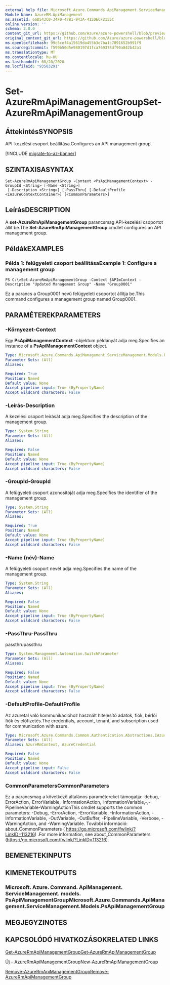 ```yaml
---
external help file: Microsoft.Azure.Commands.ApiManagement.ServiceManagement.dll-Help.xml
Module Name: AzureRM.ApiManagement
ms.assetid: 66D543C0-34F0-47B1-943A-415DECF2155C
online version: ''
schema: 2.0.0
content_git_url: https://github.com/Azure/azure-powershell/blob/preview/src/ResourceManager/ApiManagement/Commands.ApiManagement/help/Set-AzureRmApiManagementGroup.md
original_content_git_url: https://github.com/Azure/azure-powershell/blob/preview/src/ResourceManager/ApiManagement/Commands.ApiManagement/help/Set-AzureRmApiManagementGroup.md
ms.openlocfilehash: 99c5cef4a15619da455b3e7ba1c7891652b991f9
ms.sourcegitcommit: f599b50d5e980197d1fca769378df90a842b42a1
ms.translationtype: MT
ms.contentlocale: hu-HU
ms.lasthandoff: 08/20/2020
ms.locfileid: "93503291"
---
```

# <span data-ttu-id="414e3-101">Set-AzureRmApiManagementGroup</span><span class="sxs-lookup"><span data-stu-id="414e3-101">Set-AzureRmApiManagementGroup</span></span>

## <span data-ttu-id="414e3-102">Áttekintés</span><span class="sxs-lookup"><span data-stu-id="414e3-102">SYNOPSIS</span></span>
<span data-ttu-id="414e3-103">API-kezelési csoport beállítása.</span><span class="sxs-lookup"><span data-stu-id="414e3-103">Configures an API management group.</span></span>

[!INCLUDE [migrate-to-az-banner](../../includes/migrate-to-az-banner.md)]

## <span data-ttu-id="414e3-104">SZINTAXISA</span><span class="sxs-lookup"><span data-stu-id="414e3-104">SYNTAX</span></span>

```
Set-AzureRmApiManagementGroup -Context <PsApiManagementContext> -GroupId <String> [-Name <String>]
 [-Description <String>] [-PassThru] [-DefaultProfile <IAzureContextContainer>] [<CommonParameters>]
```

## <span data-ttu-id="414e3-105">Leírás</span><span class="sxs-lookup"><span data-stu-id="414e3-105">DESCRIPTION</span></span>
<span data-ttu-id="414e3-106">A **set-AzureRmApiManagementGroup** parancsmag API-kezelési csoportot állít be.</span><span class="sxs-lookup"><span data-stu-id="414e3-106">The **Set-AzureRmApiManagementGroup** cmdlet configures an API management group.</span></span>

## <span data-ttu-id="414e3-107">Példák</span><span class="sxs-lookup"><span data-stu-id="414e3-107">EXAMPLES</span></span>

### <span data-ttu-id="414e3-108">Példa 1: felügyeleti csoport beállítása</span><span class="sxs-lookup"><span data-stu-id="414e3-108">Example 1: Configure a management group</span></span>
```
PS C:\>Set-AzureRmApiManagementGroup -Context $APImContext -Description "Updated Management Group" -Name "Group0001"
```

<span data-ttu-id="414e3-109">Ez a parancs a Group0001 nevű felügyeleti csoportot állítja be.</span><span class="sxs-lookup"><span data-stu-id="414e3-109">This command configures a management group named Group0001.</span></span>

## <span data-ttu-id="414e3-110">PARAMÉTEREK</span><span class="sxs-lookup"><span data-stu-id="414e3-110">PARAMETERS</span></span>

### <span data-ttu-id="414e3-111">-Környezet</span><span class="sxs-lookup"><span data-stu-id="414e3-111">-Context</span></span>
<span data-ttu-id="414e3-112">Egy **PsApiManagementContext** -objektum példányát adja meg.</span><span class="sxs-lookup"><span data-stu-id="414e3-112">Specifies an instance of a **PsApiManagementContext** object.</span></span>

```yaml
Type: Microsoft.Azure.Commands.ApiManagement.ServiceManagement.Models.PsApiManagementContext
Parameter Sets: (All)
Aliases: 

Required: True
Position: Named
Default value: None
Accept pipeline input: True (ByPropertyName)
Accept wildcard characters: False
```

### <span data-ttu-id="414e3-113">-Leírás</span><span class="sxs-lookup"><span data-stu-id="414e3-113">-Description</span></span>
<span data-ttu-id="414e3-114">A kezelési csoport leírását adja meg.</span><span class="sxs-lookup"><span data-stu-id="414e3-114">Specifies the description of the management group.</span></span>

```yaml
Type: System.String
Parameter Sets: (All)
Aliases: 

Required: False
Position: Named
Default value: None
Accept pipeline input: True (ByPropertyName)
Accept wildcard characters: False
```

### <span data-ttu-id="414e3-115">-GroupId</span><span class="sxs-lookup"><span data-stu-id="414e3-115">-GroupId</span></span>
<span data-ttu-id="414e3-116">A felügyeleti csoport azonosítóját adja meg.</span><span class="sxs-lookup"><span data-stu-id="414e3-116">Specifies the identifier of the management group.</span></span>

```yaml
Type: System.String
Parameter Sets: (All)
Aliases: 

Required: True
Position: Named
Default value: None
Accept pipeline input: True (ByPropertyName)
Accept wildcard characters: False
```

### <span data-ttu-id="414e3-117">-Name (név)</span><span class="sxs-lookup"><span data-stu-id="414e3-117">-Name</span></span>
<span data-ttu-id="414e3-118">A felügyeleti csoport nevét adja meg.</span><span class="sxs-lookup"><span data-stu-id="414e3-118">Specifies the name of the management group.</span></span>

```yaml
Type: System.String
Parameter Sets: (All)
Aliases: 

Required: False
Position: Named
Default value: None
Accept pipeline input: True (ByPropertyName)
Accept wildcard characters: False
```

### <span data-ttu-id="414e3-119">-PassThru</span><span class="sxs-lookup"><span data-stu-id="414e3-119">-PassThru</span></span>
<span data-ttu-id="414e3-120">passthru</span><span class="sxs-lookup"><span data-stu-id="414e3-120">passthru</span></span>

```yaml
Type: System.Management.Automation.SwitchParameter
Parameter Sets: (All)
Aliases: 

Required: False
Position: Named
Default value: None
Accept pipeline input: True (ByPropertyName)
Accept wildcard characters: False
```

### <span data-ttu-id="414e3-121">-DefaultProfile</span><span class="sxs-lookup"><span data-stu-id="414e3-121">-DefaultProfile</span></span>
<span data-ttu-id="414e3-122">Az azuretal való kommunikációhoz használt hitelesítő adatok, fiók, bérlői fiók és előfizetés.</span><span class="sxs-lookup"><span data-stu-id="414e3-122">The credentials, account, tenant, and subscription used for communication with azure.</span></span>

```yaml
Type: Microsoft.Azure.Commands.Common.Authentication.Abstractions.IAzureContextContainer
Parameter Sets: (All)
Aliases: AzureRmContext, AzureCredential

Required: False
Position: Named
Default value: None
Accept pipeline input: False
Accept wildcard characters: False
```

### <span data-ttu-id="414e3-123">CommonParameters</span><span class="sxs-lookup"><span data-stu-id="414e3-123">CommonParameters</span></span>
<span data-ttu-id="414e3-124">Ez a parancsmag a következő általános paramétereket támogatja:-debug,-ErrorAction,-ErrorVariable,-InformationAction,-InformationVariable,-,-PipelineVariable-WarningAction</span><span class="sxs-lookup"><span data-stu-id="414e3-124">This cmdlet supports the common parameters: -Debug, -ErrorAction, -ErrorVariable, -InformationAction, -InformationVariable, -OutVariable, -OutBuffer, -PipelineVariable, -Verbose, -WarningAction, and -WarningVariable.</span></span> <span data-ttu-id="414e3-125">További információ: about_CommonParameters ( https://go.microsoft.com/fwlink/?LinkID=113216) .</span><span class="sxs-lookup"><span data-stu-id="414e3-125">For more information, see about_CommonParameters (https://go.microsoft.com/fwlink/?LinkID=113216).</span></span>

## <span data-ttu-id="414e3-126">BEMENETEK</span><span class="sxs-lookup"><span data-stu-id="414e3-126">INPUTS</span></span>

## <span data-ttu-id="414e3-127">KIMENETEK</span><span class="sxs-lookup"><span data-stu-id="414e3-127">OUTPUTS</span></span>

### <span data-ttu-id="414e3-128">Microsoft. Azure. Command. ApiManagement. ServiceManagement. models. PsApiManagementGroup</span><span class="sxs-lookup"><span data-stu-id="414e3-128">Microsoft.Azure.Commands.ApiManagement.ServiceManagement.Models.PsApiManagementGroup</span></span>

## <span data-ttu-id="414e3-129">MEGJEGYZI</span><span class="sxs-lookup"><span data-stu-id="414e3-129">NOTES</span></span>

## <span data-ttu-id="414e3-130">KAPCSOLÓDÓ HIVATKOZÁSOK</span><span class="sxs-lookup"><span data-stu-id="414e3-130">RELATED LINKS</span></span>

[<span data-ttu-id="414e3-131">Get-AzureRmApiManagementGroup</span><span class="sxs-lookup"><span data-stu-id="414e3-131">Get-AzureRmApiManagementGroup</span></span>](./Get-AzureRmApiManagementGroup.md)

[<span data-ttu-id="414e3-132">Új – AzureRmApiManagementGroup</span><span class="sxs-lookup"><span data-stu-id="414e3-132">New-AzureRmApiManagementGroup</span></span>](./New-AzureRmApiManagementGroup.md)

[<span data-ttu-id="414e3-133">Remove-AzureRmApiManagementGroup</span><span class="sxs-lookup"><span data-stu-id="414e3-133">Remove-AzureRmApiManagementGroup</span></span>](./Remove-AzureRmApiManagementGroup.md)


